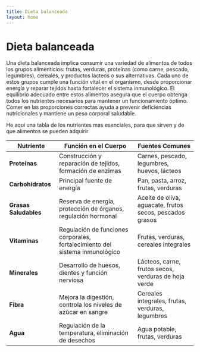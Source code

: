 ```yaml
---
title: Dieta balanceada
layout: home
---
```

# Dieta balanceada


Una dieta balanceada implica consumir una variedad de alimentos de todos los grupos alimenticios:
frutas, verduras, proteínas (como carne, pescado, legumbres), cereales, y productos lácteos o sus alternativas.
Cada uno de estos grupos cumple una función vital en el organismo, desde proporcionar energía y reparar tejidos
hasta fortalecer el sistema inmunológico. El equilibrio adecuado entre estos alimentos asegura que el cuerpo
obtenga todos los nutrientes necesarios para mantener un funcionamiento óptimo. Comer en las proporciones
correctas ayuda a prevenir deficiencias nutricionales y mantiene un peso corporal saludable.


He aqui una tabla de los nutrientes mas esenciales, para que sirven y de que alimentos se pueden adquirir


| **Nutriente**      | **Función en el Cuerpo**                                     | **Fuentes Comunes**                             |
|--------------------|--------------------------------------------------------------|-------------------------------------------------|
| **Proteínas**       | Construcción y reparación de tejidos, formación de enzimas   | Carnes, pescado, legumbres, huevos, lácteos     |
| **Carbohidratos**   | Principal fuente de energía                                 | Pan, pasta, arroz, frutas, verduras             |
| **Grasas Saludables**| Reserva de energía, protección de órganos, regulación hormonal | Aceite de oliva, aguacate, frutos secos, pescados grasos |
| **Vitaminas**       | Regulación de funciones corporales, fortalecimiento del sistema inmunológico | Frutas, verduras, cereales integrales  |
| **Minerales**       | Desarrollo de huesos, dientes y función nerviosa             | Lácteos, carne, frutos secos, verduras de hoja verde |
| **Fibra**           | Mejora la digestión, controla los niveles de azúcar en sangre | Cereales integrales, frutas, verduras, legumbres |
| **Agua**            | Regulación de la temperatura, eliminación de desechos        | Agua potable, frutas, verduras                  |
